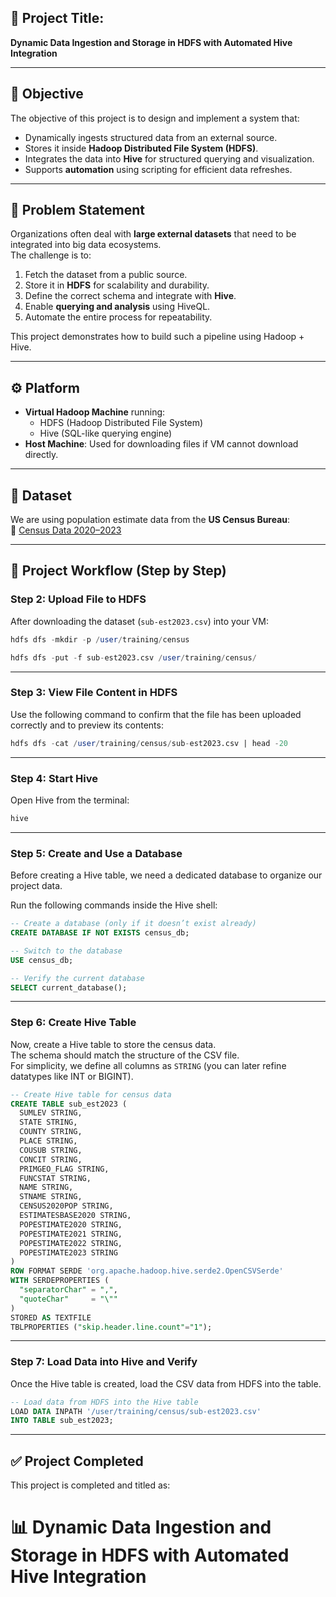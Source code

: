 ## 📌 Project Title:
**Dynamic Data Ingestion and Storage in HDFS with Automated Hive Integration**

---

## 🎯 Objective
The objective of this project is to design and implement a system that:
- Dynamically ingests structured data from an external source.
- Stores it inside **Hadoop Distributed File System (HDFS)**.
- Integrates the data into **Hive** for structured querying and visualization.
- Supports **automation** using scripting for efficient data refreshes.

---

## 📝 Problem Statement
Organizations often deal with **large external datasets** that need to be integrated into big data ecosystems.  
The challenge is to:
1. Fetch the dataset from a public source.  
2. Store it in **HDFS** for scalability and durability.  
3. Define the correct schema and integrate with **Hive**.  
4. Enable **querying and analysis** using HiveQL.  
5. Automate the entire process for repeatability.  

This project demonstrates how to build such a pipeline using Hadoop + Hive.

---

## ⚙️ Platform
- **Virtual Hadoop Machine** running:
  - HDFS (Hadoop Distributed File System)  
  - Hive (SQL-like querying engine)  
- **Host Machine**: Used for downloading files if VM cannot download directly.  

---

## 📂 Dataset
We are using population estimate data from the **US Census Bureau**:  
🔗 [Census Data 2020–2023](https://www2.census.gov/programs-surveys/popest/datasets/2020-2023/cities/totals/sub-est2023.csv)

---

## 🚀 Project Workflow (Step by Step)

### **Step 2: Upload File to HDFS**
After downloading the dataset (`sub-est2023.csv`) into your VM:

```sql
hdfs dfs -mkdir -p /user/training/census

hdfs dfs -put -f sub-est2023.csv /user/training/census/

```
---

###  **Step 3: View File Content in HDFS**
Use the following command to confirm that the file has been uploaded correctly and to preview its contents:

```sql
hdfs dfs -cat /user/training/census/sub-est2023.csv | head -20

```


---

### **Step 4: Start Hive**
Open Hive from the terminal:

```sql
hive
```


---

### **Step 5: Create and Use a Database**
Before creating a Hive table, we need a dedicated database to organize our project data.  

Run the following commands inside the Hive shell:

```sql
-- Create a database (only if it doesn’t exist already)
CREATE DATABASE IF NOT EXISTS census_db;

-- Switch to the database
USE census_db;

-- Verify the current database
SELECT current_database();

```
---

### **Step 6: Create Hive Table**
Now, create a Hive table to store the census data.  
The schema should match the structure of the CSV file.  
For simplicity, we define all columns as `STRING` (you can later refine datatypes like INT or BIGINT).  



```sql
-- Create Hive table for census data
CREATE TABLE sub_est2023 (
  SUMLEV STRING,
  STATE STRING,
  COUNTY STRING,
  PLACE STRING,
  COUSUB STRING,
  CONCIT STRING,
  PRIMGEO_FLAG STRING,
  FUNCSTAT STRING,
  NAME STRING,
  STNAME STRING,
  CENSUS2020POP STRING,
  ESTIMATESBASE2020 STRING,
  POPESTIMATE2020 STRING,
  POPESTIMATE2021 STRING,
  POPESTIMATE2022 STRING,
  POPESTIMATE2023 STRING
)
ROW FORMAT SERDE 'org.apache.hadoop.hive.serde2.OpenCSVSerde'
WITH SERDEPROPERTIES (
  "separatorChar" = ",",
  "quoteChar"     = "\""
)
STORED AS TEXTFILE
TBLPROPERTIES ("skip.header.line.count"="1");

```

---

### **Step 7: Load Data into Hive and Verify**
Once the Hive table is created, load the CSV data from HDFS into the table.  

```sql
-- Load data from HDFS into the Hive table
LOAD DATA INPATH '/user/training/census/sub-est2023.csv'
INTO TABLE sub_est2023;
```
---

## ✅ Project Completed  
This project is completed and titled as:  
# 📊 Dynamic Data Ingestion and Storage in HDFS with Automated Hive Integration
